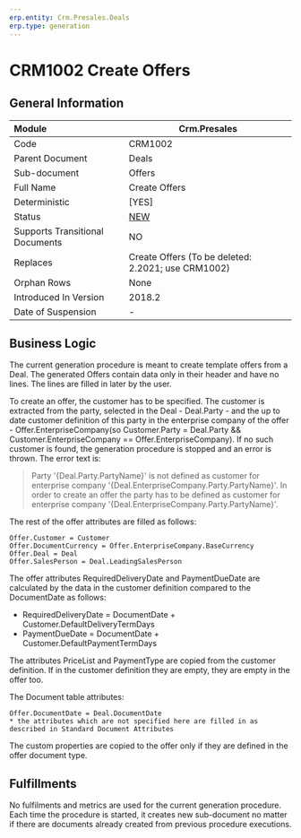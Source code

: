 ```yaml
---
erp.entity: Crm.Presales.Deals
erp.type: generation
---
```


# CRM1002 Create Offers

## General Information

| Module                          | Crm.Presales                                                 |
| :------------------------------ | ------------------------------------------------------------ |
| Code                            | CRM1002                                                      |
| Parent Document                 | Deals                                                        |
| Sub-document                    | Offers                                                       |
| Full Name                       | Create Offers                                                |
| Deterministic                   | [YES] |
| Status                          | [NEW](xref:generation-procedures) |
| Supports Transitional Documents | NO                                                           |
| Replaces                        | Create Offers (To be deleted: 2.2021; use CRM1002)           |
| Orphan Rows                     | None                                                         |
| Introduced In Version           | 2018.2                                                       |
| Date of Suspension              | -                                                            |

## Business Logic

The current generation procedure is meant to create template offers from a Deal. The generated Offers contain data only in their header and have no lines. The lines are filled in later by the user.

To create an offer, the customer has to be specified. The customer is extracted from the party, selected in the Deal - Deal.Party - and the up to date customer definition of this party in the enterprise company of the offer - Offer.EnterpriseCompany(so Customer.Party = Deal.Party && Customer.EnterpriseCompany == Offer.EnterpriseCompany). If no such customer is found, the generation procedure is stopped and an error is thrown. The error text is:

> Party '{Deal.Party.PartyName}' is not defined as customer for enterprise company '{Deal.EnterpriseCompany.Party.PartyName}'. In order to create an offer the party has to be defined as customer for enterprise company '{Deal.EnterpriseCompany.Party.PartyName}'.

The rest of the offer attributes are filled as follows:

```
Offer.Customer = Customer 
Offer.DocumentCurrency = Offer.EnterpriseCompany.BaseCurrency 
Offer.Deal = Deal 
Offer.SalesPerson = Deal.LeadingSalesPerson
```

The offer attributes RequiredDeliveryDate and PaymentDueDate are calculated by the data in the customer definition compared to the DocumentDate as follows:

- RequiredDeliveryDate = DocumentDate + Customer.DefaultDeliveryTermDays
- PaymentDueDate = DocumentDate + Customer.DefaultPaymentTermDays

The attributes PriceList and PaymentType are copied from the customer definition. If in the customer definition they are empty, they are empty in the offer too.

The Document table attributes:

```
Offer.DocumentDate = Deal.DocumentDate
* the attributes which are not specified here are filled in as described in Standard Document Attributes
```



The custom properties are copied to the offer only if they are defined in the offer document type.

## Fulfillments

No fulfilments and metrics are used for the current generation procedure. Each time the procedure is started, it creates new sub-document no matter if there are documents already created from previous procedure executions. 
